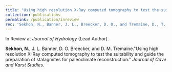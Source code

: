 ```yaml
---
title: "Using high resolution X-Ray computed tomography to test the suitability and guide the preparation of stalagmites for paleoclimate reconstruction."
collection: publications
permalink: /publication/inreview
rec: 'Sekhon, N., Banner, J. L., Breecker, D. O., and Tremaine, D., T. &quot;Using high resolution X-Ray computed tomography to test the suitability and guide the preparation of stalagmites for paleoclimate reconstruction.&quot; <i>Journal of Cave and Karst Studies</i>.'
---
```


In Review at <i>Journal of Hydrology</i> (Lead Author). 

**Sekhon, N.**, J. L. Banner, D. O. Breecker, and D. M. Tremaine.&quot;Using high resolution X-Ray computed tomography to test the suitability and guide the preparation of stalagmites for paleoclimate reconstruction.&quot; <i>Journal of Cave and Karst Studies</i>.
